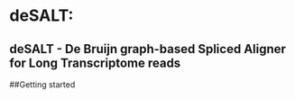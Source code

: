# deSALT:
deSALT - De Bruijn graph-based Spliced Aligner for Long Transcriptome reads
---
##Getting started

